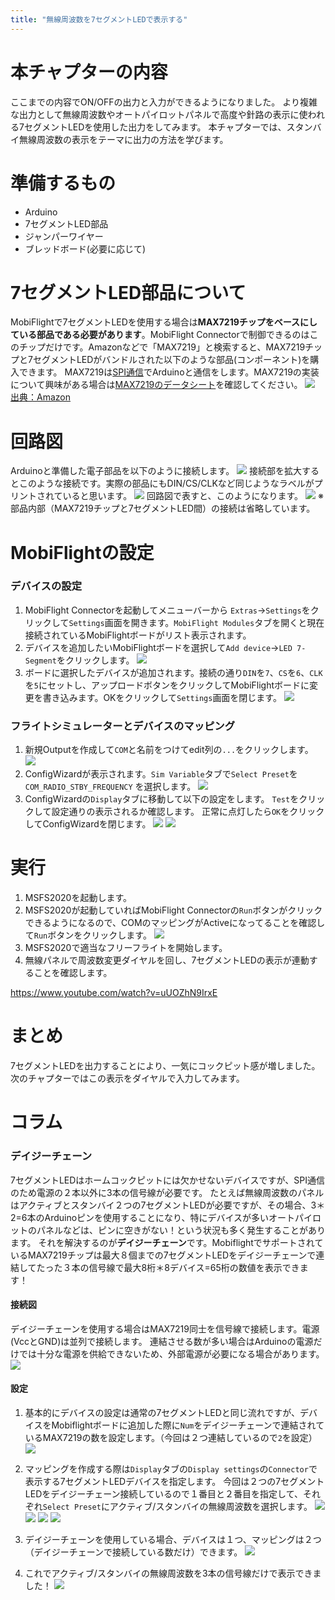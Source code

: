 ```yaml
---
title: "無線周波数を7セグメントLEDで表示する"
---
```

# 本チャプターの内容
ここまでの内容でON/OFFの出力と入力ができるようになりました。
より複雑な出力として無線周波数やオートパイロットパネルで高度や針路の表示に使われる7セグメントLEDを使用した出力をしてみます。
本チャプターでは、スタンバイ無線周波数の表示をテーマに出力の方法を学びます。

# 準備するもの
- Arduino
- 7セグメントLED部品
- ジャンパーワイヤー
- ブレッドボード(必要に応じて)

# 7セグメントLED部品について
MobiFlightで7セグメントLEDを使用する場合は**MAX7219チップをベースにしている部品である必要があります**。MobiFlight Connectorで制御できるのはこのチップだけです。Amazonなどで「MAX7219」と検索すると、MAX7219チップと7セグメントLEDがバンドルされた以下のような部品(コンポーネント)を購入できます。
MAX7219は[SPI通信](https://emb.macnica.co.jp/articles/8191/)でArduinoと通信をします。MAX7219の実装について興味がある場合は[MAX7219のデータシート](http://www.microtechnica.tv/support/manual/MAX7219_jp.pdf)を確認してください。
![](/images/mobiflight-msfs2020-build-controller/com-radio-7seg-led/7seg-led.png)
[出典：Amazon](https://www.amazon.co.jp/s?k=Max7219&__mk_ja_JP=%E3%82%AB%E3%82%BF%E3%82%AB%E3%83%8A&crid=3M9ZROTVXUXAF&sprefix=max7219%2Caps%2C235&ref=nb_sb_noss_1)


# 回路図
Arduinoと準備した電子部品を以下のように接続します。
![](/images/mobiflight-msfs2020-build-controller/com-radio-7seg-led/breadboard.png)
接続部を拡大するとこのような接続です。実際の部品にもDIN/CS/CLKなど同じようなラベルがプリントされていると思います。
![](/images/mobiflight-msfs2020-build-controller/com-radio-7seg-led/zoom.png)
回路図で表すと、このようになります。
![](/images/mobiflight-msfs2020-build-controller/com-radio-7seg-led/circuit.png)
※部品内部（MAX7219チップと7セグメントLED間）の接続は省略しています。

# MobiFlightの設定
### デバイスの設定
1. MobiFlight Connectorを起動してメニューバーから `Extras`→`Settings`をクリックして`Settings`画面を開きます。`MobiFlight Modules`タブを開くと現在接続されているMobiFlightボードがリスト表示されます。
1. デバイスを追加したいMobiFlightボードを選択して`Add device`→`LED 7-Segment`をクリックします。
![](/images/mobiflight-msfs2020-build-controller/com-radio-7seg-led/1.png)
1. ボードに選択したデバイスが追加されます。接続の通り`DIN`を`7`、`CS`を`6`、`CLK`を`5`にセットし、アップロードボタンをクリックしてMobiFlightボードに変更を書き込みます。OKをクリックして`Settings`画面を閉じます。
![](/images/mobiflight-msfs2020-build-controller/com-radio-7seg-led/2.png)

### フライトシミュレーターとデバイスのマッピング
1. 新規Outputを作成して`COM`と名前をつけてedit列の`...`をクリックします。
![](/images/mobiflight-msfs2020-build-controller/com-radio-7seg-led/101.png)
1. ConfigWizardが表示されます。`Sim Variable`タブで`Select Preset`を`COM_RADIO_STBY_FREQUENCY` を選択します。
![](/images/mobiflight-msfs2020-build-controller/com-radio-7seg-led/102.png)
1.  ConfigWizardの`Display`タブに移動して以下の設定をします。
`Test`をクリックして設定通りの表示されるか確認します。
正常に点灯したら`OK`をクリックしてConfigWizardを閉じます。
![](/images/mobiflight-msfs2020-build-controller/com-radio-7seg-led/103.png)
![](/images/mobiflight-msfs2020-build-controller/com-radio-7seg-led/104.png)

# 実行
1. MSFS2020を起動します。
1. MSFS2020が起動していればMobiFlight Connectorの`Run`ボタンがクリックできるようになるので、COMのマッピングがActiveになってることを確認して`Run`ボタンをクリックします。
![](/images/mobiflight-msfs2020-build-controller/com-radio-7seg-led/201.png)
1. MSFS2020で適当なフリーフライトを開始します。
1. 無線パネルで周波数変更ダイヤルを回し、7セグメントLEDの表示が連動することを確認します。

https://www.youtube.com/watch?v=uUOZhN9IrxE

# まとめ
7セグメントLEDを出力することにより、一気にコックピット感が増しました。
次のチャプターではこの表示をダイヤルで入力してみます。


# コラム
### デイジーチェーン
7セグメントLEDはホームコックピットには欠かせないデバイスですが、SPI通信のため電源の２本以外に3本の信号線が必要です。
たとえば無線周波数のパネルはアクティブとスタンバイ２つの7セグメントLEDが必要ですが、その場合、3＊2=6本のArduinoピンを使用することになり、特にデバイスが多いオートパイロットのパネルなどは、ピンに空きがない！という状況も多く発生することがあります。
それを解決するのが**デイジーチェーン**です。MobiflightでサポートされているMAX7219チップは最大８個までの7セグメントLEDをデイジーチェーンで連結してたった３本の信号線で最大8桁＊8デバイス=65桁の数値を表示できます！
#### 接続図
デイジーチェーンを使用する場合はMAX7219同士を信号線で接続します。電源(VccとGND)は並列で接続します。
連結させる数が多い場合はArduinoの電源だけでは十分な電源を供給できないため、外部電源が必要になる場合があります。
![](/images/mobiflight-msfs2020-build-controller/com-radio-7seg-led/column.png)

#### 設定
1. 基本的にデバイスの設定は通常の7セグメントLEDと同じ流れですが、デバイスをMobiflightボードに追加した際に`Num`をデイジーチェーンで連結されているMAX7219の数を設定します。（今回は２つ連結しているので`2`を設定）
![](/images/mobiflight-msfs2020-build-controller/com-radio-7seg-led/column1.png)

1. マッピングを作成する際は`Display`タブの`Display settings`の`Connector`で表示する7セグメントLEDデバイスを指定します。
今回は２つの7セグメントLEDをデイジーチェーン接続しているので１番目と２番目を指定して、それぞれ`Select Preset`にアクティブ/スタンバイの無線周波数を選択します。
![](/images/mobiflight-msfs2020-build-controller/com-radio-7seg-led/column2.png)
![](/images/mobiflight-msfs2020-build-controller/com-radio-7seg-led/column3.png)
![](/images/mobiflight-msfs2020-build-controller/com-radio-7seg-led/column4.png)
![](/images/mobiflight-msfs2020-build-controller/com-radio-7seg-led/column5.png)
1. デイジーチェーンを使用している場合、デバイスは１つ、マッピングは２つ（デイジーチェーンで接続している数だけ）できます。
![](/images/mobiflight-msfs2020-build-controller/com-radio-7seg-led/column6.png)
1. これでアクティブ/スタンバイの無線周波数を3本の信号線だけで表示できました！
![](/images/mobiflight-msfs2020-build-controller/com-radio-7seg-led/column7.png)
